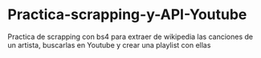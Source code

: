 # Practica-scrapping-y-API-Youtube
Practica de scrapping con bs4 para extraer de wikipedia las canciones de un artista, buscarlas en Youtube y crear una playlist con ellas

